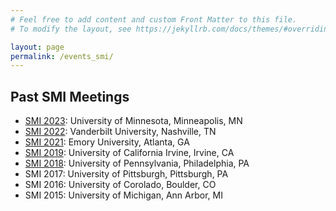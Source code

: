 ```yaml
---
# Feel free to add content and custom Front Matter to this file.
# To modify the layout, see https://jekyllrb.com/docs/themes/#overriding-theme-defaults

layout: page
permalink: /events_smi/
---
```

## Past SMI Meetings
* [SMI 2023](https://www.sph.umn.edu/events-calendar/statistical-methods-in-imaging-2023/): University of Minnesota, Minneapolis, MN
* [SMI 2022](https://www.vumc.org/biostatistics/smi/): Vanderbilt University, Nashville, TN
* [SMI 2021](https://scholarblogs.emory.edu/smi2021/): Emory University, Atlanta, GA
* [SMI 2019](https://sites.uci.edu/smi2019/): University of California Irvine, Irvine, CA
* [SMI 2018](https://https://smi2018.netlify.app/): University of Pennsylvania, Philadelphia, PA
* SMI 2017: University of Pittsburgh, Pittsburgh, PA
* SMI 2016: University of Corolado, Boulder, CO
* SMI 2015: University of Michigan, Ann Arbor, MI